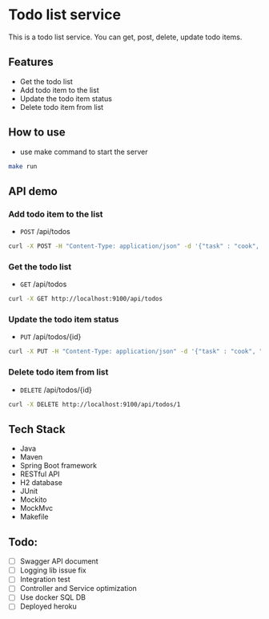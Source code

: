 # Todo list service

This is a todo list service. You can get, post, delete, update todo items.

## Features

- Get the todo list
- Add todo item to the list
- Update the todo item status
- Delete todo item from list

## How to use

- use make command to start the server

```bash
make run
```

## API demo

### Add todo item to the list

- `POST` /api/todos

```bash
curl -X POST -H "Content-Type: application/json" -d '{"task" : "cook", "status":1}' http://localhost:9100/api/todos
```

### Get the todo list

- `GET`  /api/todos

```bash
curl -X GET http://localhost:9100/api/todos
```

### Update the todo item status

- `PUT` /api/todos/{id}

```bash
curl -X PUT -H "Content-Type: application/json" -d '{"task" : "cook", "status":1}' http://localhost:9100/api/todos/1
```

### Delete todo item from list

- `DELETE` /api/todos/{id}

```bash
curl -X DELETE http://localhost:9100/api/todos/1
```

## Tech Stack

- Java
- Maven
- Spring Boot framework
- RESTful API
- H2 database
- JUnit
- Mockito
- MockMvc
- Makefile

## Todo:
- [ ] Swagger API document
- [ ] Logging lib issue fix
- [ ] Integration test
- [ ] Controller and Service optimization
- [ ] Use docker SQL DB
- [ ] Deployed heroku